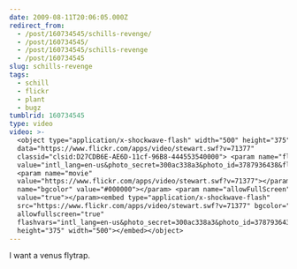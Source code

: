 ```yaml
---
date: 2009-08-11T20:06:05.000Z
redirect_from:
  - /post/160734545/schills-revenge/
  - /post/160734545/
  - /post/160734545/schills-revenge
  - /post/160734545
slug: schills-revenge
tags:
  - schill
  - flickr
  - plant
  - bugz
tumblrid: 160734545
type: video
video: >-
  <object type="application/x-shockwave-flash" width="500" height="375"
  data="https://www.flickr.com/apps/video/stewart.swf?v=71377"
  classid="clsid:D27CDB6E-AE6D-11cf-96B8-444553540000"> <param name="flashvars"
  value="intl_lang=en-us&photo_secret=300ac338a3&photo_id=3787936438&flickr_show_info_box=true"></param>
  <param name="movie"
  value="https://www.flickr.com/apps/video/stewart.swf?v=71377"></param> <param
  name="bgcolor" value="#000000"></param> <param name="allowFullScreen"
  value="true"></param><embed type="application/x-shockwave-flash"
  src="https://www.flickr.com/apps/video/stewart.swf?v=71377" bgcolor="#000000"
  allowfullscreen="true"
  flashvars="intl_lang=en-us&photo_secret=300ac338a3&photo_id=3787936438&flickr_show_info_box=true"
  height="375" width="500"></embed></object>
---
```

<p>I want a venus flytrap.</p>
